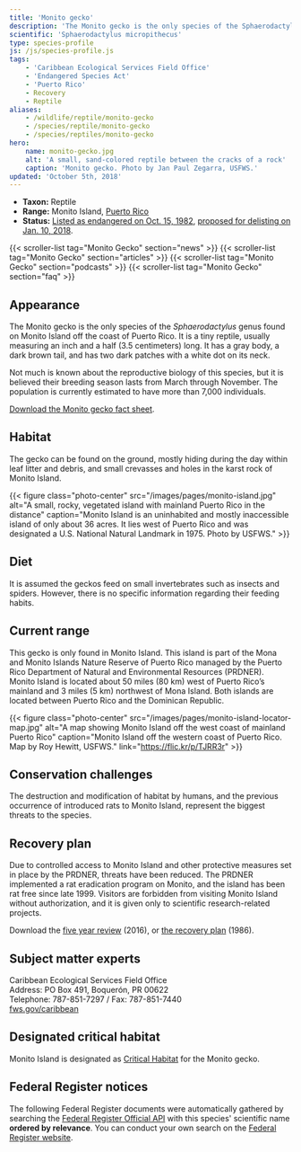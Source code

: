 ```yaml
---
title: 'Monito gecko'
description: 'The Monito gecko is the only species of the Sphaerodactylus genus found on Monito Island off the coast of Puerto Rico. It is a tiny reptile, usually measuring an inch and a half (3.5 centimeters) long. It has a gray body, a dark brown tail, and has two dark patches with a white dot on its neck.'
scientific: 'Sphaerodactylus micropithecus'
type: species-profile
js: /js/species-profile.js
tags:
    - 'Caribbean Ecological Services Field Office'
    - 'Endangered Species Act'
    - 'Puerto Rico'
    - Recovery
    - Reptile
aliases:
    - /wildlife/reptile/monito-gecko
    - /species/reptile/monito-gecko
    - /species/reptiles/monito-gecko
hero:
    name: monito-gecko.jpg
    alt: 'A small, sand-colored reptile between the cracks of a rock'
    caption: 'Monito gecko. Photo by Jan Paul Zegarra, USFWS.'
updated: 'October 5th, 2018'
---
```


- **Taxon:** Reptile
- **Range:** Monito Island, [Puerto Rico](/puerto-rico)
- **Status:** [Listed as endangered on Oct. 15, 1982](https://ecos.fws.gov/docs/federal_register/fr638.pdf), [proposed for delisting on Jan. 10, 2018](https://www.gpo.gov/fdsys/pkg/FR-2018-01-10/pdf/2018-00207.pdf).

{{< scroller-list tag="Monito Gecko" section="news" >}}
{{< scroller-list tag="Monito Gecko" section="articles" >}}
{{< scroller-list tag="Monito Gecko" section="podcasts" >}}
{{< scroller-list tag="Monito Gecko" section="faq" >}}

## Appearance

The Monito gecko is the only species of the *Sphaerodactylus* genus found on Monito Island off the coast of Puerto Rico. It is a tiny reptile, usually measuring an inch and a half (3.5 centimeters) long. It has a gray body, a dark brown tail, and has two dark patches with a white dot on its neck.

Not much is known about the reproductive biology of this species, but it is believed their breeding season lasts from March through November. The population is currently estimated to have more than 7,000 individuals.

[Download the Monito gecko fact sheet](/pdf/fact-sheet/monito-gecko.pdf).

## Habitat

The gecko can be found on the ground, mostly hiding during the day within leaf litter and debris, and small crevasses and holes in the karst rock of Monito Island.

{{< figure class="photo-center" src="/images/pages/monito-island.jpg" alt="A small, rocky, vegetated island with mainland Puerto Rico in the distance" caption="Monito Island is an uninhabited and mostly inaccessible island of only about 36 acres. It lies west of Puerto Rico and was designated a U.S. National Natural Landmark in 1975. Photo by USFWS." >}}

## Diet

It is assumed the geckos feed on small invertebrates such as insects and spiders. However, there is no specific information regarding their feeding habits.

## Current range

This gecko is only found in Monito Island. This island is part of the Mona and Monito Islands Nature Reserve of Puerto Rico managed by the Puerto Rico Department of Natural and Environmental Resources (PRDNER).  Monito Island is located about 50 miles (80 km) west of Puerto Rico’s mainland and 3 miles (5 km) northwest of Mona Island. Both islands are located between Puerto Rico and the Dominican Republic.

{{< figure class="photo-center" src="/images/pages/monito-island-locator-map.jpg" alt="A map showing Monito Island off the west coast of mainland Puerto Rico" caption="Monito Island off the western coast of Puerto Rico. Map by Roy Hewitt, USFWS." link="https://flic.kr/p/TJRR3r" >}}

## Conservation challenges

The destruction and modification of habitat by humans, and the previous occurrence of introduced rats to Monito Island, represent the biggest threats to the species.

## Recovery plan

Due to controlled access to Monito Island and other protective measures set in place by the PRDNER, threats have been reduced. The PRDNER implemented a rat eradication program on Monito, and the island has been rat free since late 1999.  Visitors are forbidden from visiting Monito Island without authorization, and it is given only to scientific research-related projects.

Download the [five year review](https://ecos.fws.gov/docs/five_year_review/doc4812.pdf) (2016), or [the recovery plan](https://ecos.fws.gov/docs/recovery_plan/860327a.pdf) (1986).

## Subject matter experts

Caribbean Ecological Services Field Office  
Address: PO Box 491, Boquerón, PR 00622  
Telephone: 787-851-7297 / Fax: 787-851-7440  
[fws.gov/caribbean](https://www.fws.gov/caribbean)

## Designated critical habitat

Monito Island is designated as [Critical Habitat](https://ecos.fws.gov/ecp0/profile/speciesProfile?sId=2200#crithab) for the Monito gecko.

## Federal Register notices

The following Federal Register documents were automatically gathered by searching the [Federal Register Official API](https://www.federalregister.gov/blog/learn/developers) with this species' scientific name **ordered by relevance**. You can conduct your own search on the [Federal Register website](https://www.federalregister.gov/articles/search).

